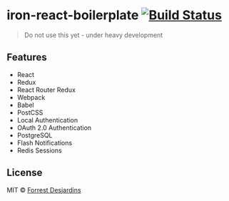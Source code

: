 # iron-react-boilerplate [![Build Status](https://travis-ci.org/fdesjardins/iron-react-boilerplate.svg?branch=master)](https://travis-ci.org/fdesjardins/iron-react-boilerplate)

> Do not use this yet - under heavy development

## Features
- React
- Redux
- React Router Redux
- Webpack
- Babel
- PostCSS
- Local Authentication
- OAuth 2.0 Authentication
- PostgreSQL
- Flash Notifications
- Redis Sessions

## License

MIT © [Forrest Desjardins](https://github.com/fdesjardins)
